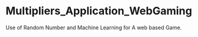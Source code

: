 # Multipliers_Application_WebGaming
Use of Random Number and Machine Learning for A web based Game.
